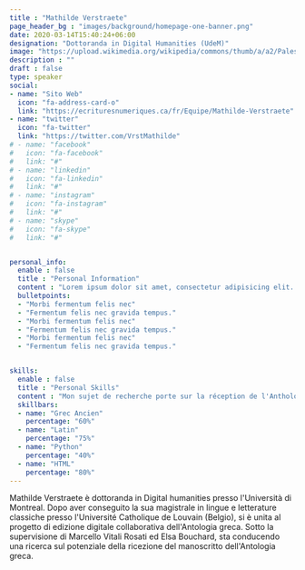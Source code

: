 ```yaml
---
title : "Mathilde Verstraete"
page_header_bg : "images/background/homepage-one-banner.png"
date: 2020-03-14T15:40:24+06:00
designation: "Dottoranda in Digital Humanities (UdeM)"
image: "https://upload.wikimedia.org/wikipedia/commons/thumb/a/a2/Palestra_grande_di_pompei%2C_affreschi_di_Moregine%2C_primo_triclinio_%2C_IV_stile%2C_epoca_neroniana%2C_le_muse_03_clio.jpg/800px-Palestra_grande_di_pompei%2C_affreschi_di_Moregine%2C_primo_triclinio_%2C_IV_stile%2C_epoca_neroniana%2C_le_muse_03_clio.jpg"
description : ""
draft : false
type: speaker
social:
- name: "Sito Web"
  icon: "fa-address-card-o"
  link: "https://ecrituresnumeriques.ca/fr/Equipe/Mathilde-Verstraete"
- name: "twitter"
  icon: "fa-twitter"
  link: "https://twitter.com/VrstMathilde"
# - name: "facebook"
#   icon: "fa-facebook"
#   link: "#"
# - name: "linkedin"
#   icon: "fa-linkedin"
#   link: "#"
# - name: "instagram"
#   icon: "fa-instagram"
#   link: "#"
# - name: "skype"
#   icon: "fa-skype"
#   link: "#"


personal_info:
  enable : false
  title : "Personal Information"
  content : "Lorem ipsum dolor sit amet, consectetur adipisicing elit. Excepturi explicabo suscipit deleniti voluptatum quos nostrum iure doloremque cupiditate voluptatem a enim eaque quod perspiciatis repudiandae, mollitia adipisci ea, quidem eveniet consequatur veniam error. Adipisci, suscipit corporis repellat, soluta vitae deserunt."
  bulletpoints:
  - "Morbi fermentum felis nec"
  - "Fermentum felis nec gravida tempus."
  - "Morbi fermentum felis nec"
  - "Fermentum felis nec gravida tempus."
  - "Morbi fermentum felis nec"
  - "Fermentum felis nec gravida tempus."


skills:
  enable : false
  title : "Personal Skills"
  content : "Mon sujet de recherche porte sur la réception de l'Anthologie Grecque..."
  skillbars:
  - name: "Grec Ancien"
    percentage: "60%"
  - name: "Latin"
    percentage: "75%"
  - name: "Python"
    percentage: "40%"
  - name: "HTML"
    percentage: "80%"
---
```

Mathilde Verstraete è dottoranda in Digital humanities presso l'Università di Montreal. Dopo aver conseguito la sua magistrale in lingue e letterature classiche presso l'Université Catholique de Louvain (Belgio), si è unita al progetto di edizione digitale collaborativa dell'Antologia greca. Sotto la supervisione di Marcello Vitali Rosati ed Elsa Bouchard, sta conducendo una ricerca sul potenziale della ricezione del manoscritto dell'Antologia greca.